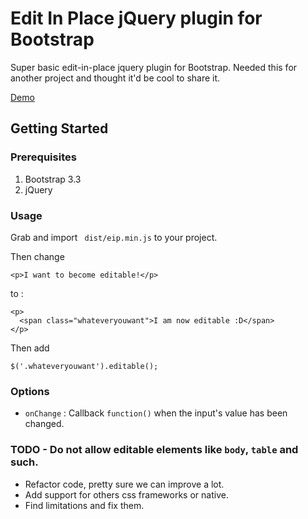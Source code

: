 # Edit In Place jQuery plugin for Bootstrap
Super basic edit-in-place jquery plugin for Bootstrap.
Needed this for another project and thought it'd be cool to share it.

[Demo](https://dylangauthier.github.io/jquery-bootstrap-edit-in-place/)

## Getting Started

### Prerequisites

 1. Bootstrap 3.3
 2. jQuery

### Usage

Grab and import ` dist/eip.min.js` to your project.

Then change
```
<p>I want to become editable!</p>
```
to :
```
<p>
  <span class="whateveryouwant">I am now editable :D</span>
</p>
```

Then add 
```
$('.whateveryouwant').editable();
```

### Options

 - `onChange` : Callback `function()` when the input's value has been changed.

### TODO  - Do not allow editable elements like `body`, `table` and such.
 - Refactor code, pretty sure we can improve a lot.
 - Add support for others css frameworks or native.
 - Find limitations and fix them.
